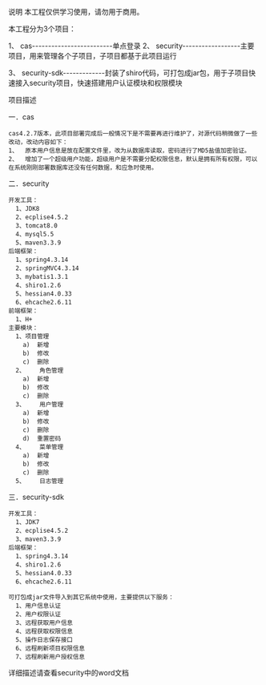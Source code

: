 说明
本工程仅供学习使用，请勿用于商用。

本工程分为3个项目：

  1、	cas-------------------------单点登录
  2、	security------------------主要项目，用来管理各个子项目，子项目都基于此项目运行
  
  3、	security-sdk-------------封装了shiro代码，可打包成jar包，用于子项目快速接入security项目，快速搭建用户认证模块和权限模块
  
项目描述

  一．cas
  
    cas4.2.7版本，此项目部署完成后一般情况下是不需要再进行维护了，对源代码稍微做了一些改动，改动内容如下：
    1、	原本用户信息是放在配置文件里，改为从数据库读取，密码进行了MD5盐值加密验证。
    2、	增加了一个超级用户功能，超级用户是不需要分配权限信息，默认是拥有所有权限，可以在系统刚刚部署数据库还没有任何数据，和应急时使用。

  二．security
  
    开发工具：
      1、JDK8
      2、ecplise4.5.2
      3、tomcat8.0
      4、mysql5.5
      5、maven3.3.9
    后端框架：
      1、spring4.3.14
      2、springMVC4.3.14
      3、mybatis1.3.1
      4、shiro1.2.6
      5、hessian4.0.33
      6、ehcache2.6.11
    前端框架：
      1、H+
    主要模块：
      1、项目管理
        a)	新增
        b)	修改
        c)	删除
      2、	角色管理
        a)	新增
        b)	修改
        c)	删除
      3、	用户管理
        a)	新增
        b)	修改
        c)	删除
        d)	重置密码
      4、	菜单管理
        a)	新增
        b)	修改
        c)	删除
      5、	日志管理

  三．security-sdk
  
    开发工具：
      1、JDK7
      2、ecplise4.5.2
      3、maven3.3.9
    后端框架：
      1、spring4.3.14
      4、shiro1.2.6
      5、hessian4.0.33
      6、ehcache2.6.11

    可打包成jar文件导入到其它系统中使用，主要提供以下服务：
      1、用户信息认证
      2、用户权限认证
      3、远程获取用户信息
      4、远程获取权限信息
      5、操作日志保存接口
      6、远程刷新项目权限信息
      7、远程刷新用户授权信息
      
详细描述请查看security中的word文档

